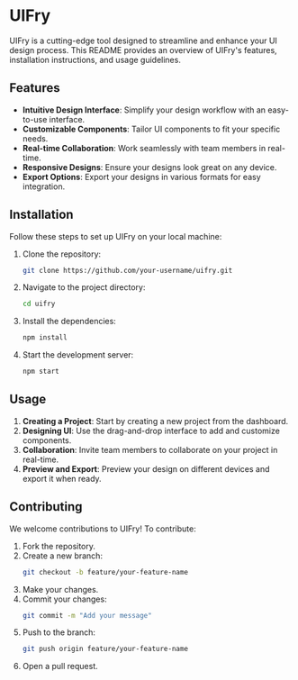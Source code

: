# UIFry

UIFry is a cutting-edge tool designed to streamline and enhance your UI design process. This README provides an overview of UIFry's features, installation instructions, and usage guidelines.

## Features

- **Intuitive Design Interface**: Simplify your design workflow with an easy-to-use interface.
- **Customizable Components**: Tailor UI components to fit your specific needs.
- **Real-time Collaboration**: Work seamlessly with team members in real-time.
- **Responsive Designs**: Ensure your designs look great on any device.
- **Export Options**: Export your designs in various formats for easy integration.

## Installation

Follow these steps to set up UIFry on your local machine:

1. Clone the repository:
   ```sh
   git clone https://github.com/your-username/uifry.git
   ```

2. Navigate to the project directory:
   ```sh
   cd uifry
   ```

3. Install the dependencies:
   ```sh
   npm install
   ```

4. Start the development server:
   ```sh
   npm start
   ```

## Usage

1. **Creating a Project**: Start by creating a new project from the dashboard.
2. **Designing UI**: Use the drag-and-drop interface to add and customize components.
3. **Collaboration**: Invite team members to collaborate on your project in real-time.
4. **Preview and Export**: Preview your design on different devices and export it when ready.

## Contributing

We welcome contributions to UIFry! To contribute:

1. Fork the repository.
2. Create a new branch:
   ```sh
   git checkout -b feature/your-feature-name
   ```
3. Make your changes.
4. Commit your changes:
   ```sh
   git commit -m "Add your message"
   ```
5. Push to the branch:
   ```sh
   git push origin feature/your-feature-name
   ```
6. Open a pull request.

